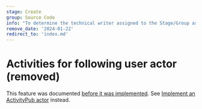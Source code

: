 ```yaml
---
stage: Create
group: Source Code
info: "To determine the technical writer assigned to the Stage/Group associated with this page, see https://about.gitlab.com/handbook/product/ux/technical-writing/#assignments"
remove_date: '2024-01-22'
redirect_to: 'index.md'
---
```


# Activities for following user actor (removed)

This feature was documented [before it was implemented](https://gitlab.com/gitlab-org/gitlab/-/issues/426372).
See [Implement an ActivityPub actor](index.md) instead.
